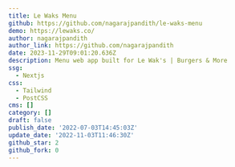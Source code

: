 ```yaml
---
title: Le Waks Menu
github: https://github.com/nagarajpandith/le-waks-menu
demo: https://lewaks.co/
author: nagarajpandith
author_link: https://github.com/nagarajpandith
date: 2023-11-29T09:01:20.636Z
description: Menu web app built for Le Wak's | Burgers & More
ssg:
  - Nextjs
css:
  - Tailwind
  - PostCSS
cms: []
category: []
draft: false
publish_date: '2022-07-03T14:45:03Z'
update_date: '2022-11-03T11:46:30Z'
github_star: 2
github_fork: 0
---
```


